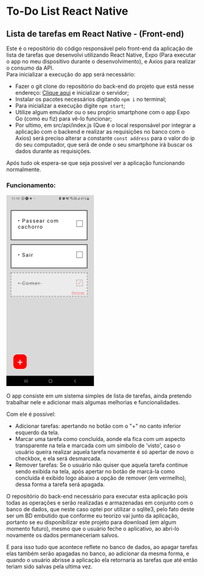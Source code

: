 # To-Do List React Native
## Lista de tarefas em React Native - (Front-end)
<p>Este é o repositório do código responsável pelo front-end da aplicação de lista de tarefas que desenvolvi utilizando React Native, Expo (Para executar o app no meu dispositivo durante o desenvolvimento), e Axios para realizar o consumo da API.<br> 
Para inicializar a execução do app será necessário:</p>
<ul>
  <li>Fazer o git clone do repositório do back-end do projeto que está nesse endereço: <a href="https://github.com/Guilherme-07062002/APIToDoList.git">Clique aqui</a> e inicializar o servidor;</li>
  <li>Instalar os pacotes necessários digitando <code>npm i</code> no terminal;</li> 
  <li>Para inicializar a execução digite <code>npm start</code>;</li>
  <li>Utilize algum emulador ou o seu proṕrio smartphone com o app Expo Go (como eu fiz) para vê-lo funcionar;</li>
  <li>Por ultimo, em src/api/index.js (Que é o local responsável por integrar a aplicação com o backend e realizar as requisições no banco com o Axios) será preciso alterar a constante <code>const address</code> para o valor do ip do seu computador, que será de onde o seu smartphone irá buscar os dados durante as requisições.</li>
</ul>
<p>Após tudo ok espera-se que seja possivel ver a aplicação funcionando normalmente.</p>

### Funcionamento:
<img style="height: 500px" src="img_readme/print.jpg"></img>
<p>O app consiste em um sistema simples de lista de tarefas, ainda pretendo trabalhar nele e adicionar mais algumas melhorias e funcionalidades.</p>
<p>Com ele é possível:</p>
<ul>
  <li>Adicionar tarefas: apertando no botão com o "+" no canto inferior esquerdo da tela.</li>
  <li>Marcar uma tarefa como concluída, aonde ela fica com um aspecto transparente na tela e marcada com um simbolo de 'visto', caso o usuário queira realizar aquela tarefa novamente é só apertar de novo o checkbox, e ela será desmarcada.</li>
  <li>Remover tarefas: Se o usuário não quiser que aquela tarefa continue sendo exibida na tela, após apertar no botão de marcá-la como concluída é exibido logo abaixo a opção de remover (em vermelho), dessa forma a tarefa será apagada.</li>
</ul>
<p>O repositório do back-end necessário para executar esta aplicação pois todas as operações e serão realizadas e armazenadas em conjunto com o banco de dados, que neste caso optei por utilizar o sqlite3, pelo fato deste ser um BD embutido que conforme eu teorizo vai junto da aplicação, portanto se eu disponibilizar este projeto para download (em algum momento futuro), mesmo que o usuário feche o aplicativo, ao abri-lo novamente os dados permaneceriam salvos.</p>
<p>E para isso tudo que acontece reflete no banco de dados, ao apagar tarefas elas também serão apagadas no banco, ao adicionar da mesma forma, e quando o usuário abrisse a aplicação ela retornaria as tarefas que até então teriam sido salvas pela ultima vez.</p>
